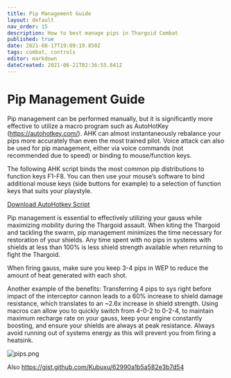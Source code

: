 ```yaml
---
title: Pip Management Guide
layout: default
nav_order: 15
description: How to best manage pips in Thargoid Combat
published: true
date: 2021-08-17T19:09:19.850Z
tags: combat, controls
editor: markdown
dateCreated: 2021-06-21T02:36:55.841Z
---
```


# Pip Management Guide
Pip management can be performed manually, but it is significantly more effective to utilize a macro program such as AutoHotKey (https://autohotkey.com/). AHK can almost instantaneously rebalance your pips more accurately than even the most trained pilot. Voice attack can also be used for pip management, either via voice commands (not recommended due to speed) or binding to mouse/function keys.

The following AHK script binds the most common pip distributions to function keys F1-F8. You can then use your mouse’s software to bind additional mouse keys (side buttons for example) to a selection of function keys that suits your playstyle.

[Download AutoHotkey Script](https://cdn.discordapp.com/attachments/641134486003777536/703747638062874634/AutoHotkey.ahk)

Pip management is essential to effectively utilizing your gauss while maximizing mobility during the Thargoid assault. When kiting the Thargoid and tackling the swarm, pip management minimizes the time necessary for restoration of your shields. Any time spent with no pips in systems with shields at less than 100% is less shield strength available when returning to fight the Thargoid.

When firing gauss, make sure you keep 3-4 pips in WEP to reduce the amount of heat generated with each shot.

Another example of the benefits: Transferring 4 pips to sys right before impact of the interceptor cannon leads to a 60% increase to shield damage resistance, which translates to an ~2.6x increase in shield strength. Using macros can allow you to quickly switch from 4-0-2 to 0-2-4, to maintain maximum recharge rate on your gauss, keep your engine constantly boosting, and ensure your shields are always at peak resistance. Always avoid running out of systems energy as this will prevent you from firing a heatsink.

![pips.png](/assets/pips.png)

Also https://gist.github.com/Kubuxu/62990a1b5a582e3b7d54